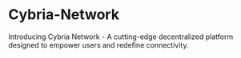 # Cybria-Network
Introducing Cybria Network - A cutting-edge decentralized platform designed to empower users and redefine connectivity.
